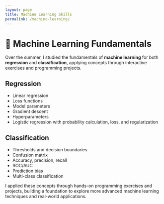 ```yaml
---
layout: page
title: Machine Learning Skills
permalink: /machine-learning/
---
```


# 🧠 Machine Learning Fundamentals

Over the summer, I studied the fundamentals of **machine learning** for both **regression** and **classification**, applying concepts through interactive exercises and programming projects.

## Regression
- Linear regression  
- Loss functions  
- Model parameters  
- Gradient descent  
- Hyperparameters  
- Logistic regression with probability calculation, loss, and regularization  

## Classification
- Thresholds and decision boundaries  
- Confusion matrix  
- Accuracy, precision, recall  
- ROC/AUC  
- Prediction bias  
- Multi-class classification  

I applied these concepts through hands-on programming exercises and projects, building a foundation to explore more advanced machine learning techniques and real-world applications.  
